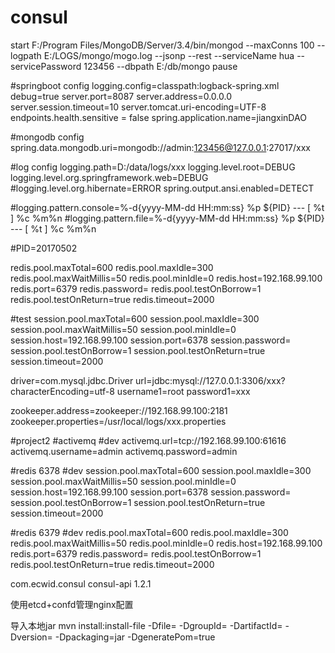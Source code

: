 # consul

start F:/Program Files/MongoDB/Server/3.4/bin/mongod --maxConns 100 --logpath E:/LOGS/mongo/mogo.log --jsonp --rest --serviceName hua --servicePassword 123456 --dbpath E:/db/mongo
pause

#springboot config
logging.config=classpath:logback-spring.xml
debug=true
server.port=8087
server.address=0.0.0.0
server.session.timeout=10
server.tomcat.uri-encoding=UTF-8
endpoints.health.sensitive = false
spring.application.name=jiangxinDAO

#mongodb config
spring.data.mongodb.uri=mongodb://admin:123456@127.0.0.1:27017/xxx

#log config
logging.path=D:/data/logs/xxx
logging.level.root=DEBUG
logging.level.org.springframework.web=DEBUG
#logging.level.org.hibernate=ERROR
spring.output.ansi.enabled=DETECT

#logging.pattern.console=%-d{yyyy-MM-dd HH:mm:ss} %p ${PID} --- [ %t ] %c     %m%n
#logging.pattern.file=%-d{yyyy-MM-dd HH:mm:ss} %p ${PID} --- [ %t ] %c     %m%n

#PID=20170502


redis.pool.maxTotal=600
redis.pool.maxIdle=300
redis.pool.maxWaitMillis=50
redis.pool.minIdle=0
redis.host=192.168.99.100
redis.port=6379
redis.password=
redis.pool.testOnBorrow=1
redis.pool.testOnReturn=true
redis.timeout=2000

#test
session.pool.maxTotal=600
session.pool.maxIdle=300
session.pool.maxWaitMillis=50
session.pool.minIdle=0
session.host=192.168.99.100
session.port=6378
session.password=
session.pool.testOnBorrow=1
session.pool.testOnReturn=true
session.timeout=2000


driver=com.mysql.jdbc.Driver
url=jdbc\:mysql\://127.0.0.1:3306/xxx?characterEncoding=utf-8
username1=root
password1=xxx

zookeeper.address=zookeeper://192.168.99.100:2181
zookeeper.properties=/usr/local/logs/xxx.properties


#project2
#activemq
#dev
activemq.url=tcp://192.168.99.100:61616
activemq.username=admin
activemq.password=admin

#redis 6378
#dev
session.pool.maxTotal=600
session.pool.maxIdle=300
session.pool.maxWaitMillis=50
session.pool.minIdle=0
session.host=192.168.99.100
session.port=6378
session.password=
session.pool.testOnBorrow=1
session.pool.testOnReturn=true
session.timeout=2000

#redis 6379
#dev
redis.pool.maxTotal=600
redis.pool.maxIdle=300
redis.pool.maxWaitMillis=50
redis.pool.minIdle=0
redis.host=192.168.99.100
redis.port=6379
redis.password=
redis.pool.testOnBorrow=1
redis.pool.testOnReturn=true
redis.timeout=2000


<dependency>
		    <groupId>com.ecwid.consul</groupId>
		    <artifactId>consul-api</artifactId>
		    <version>1.2.1</version>
		</dependency>

使用etcd+confd管理nginx配置


导入本地jar
mvn install:install-file
   -Dfile=<path-to-file>
   -DgroupId=<group-id>
   -DartifactId=<artifact-id>
   -Dversion=<version>
   -Dpackaging=jar
   -DgeneratePom=true
